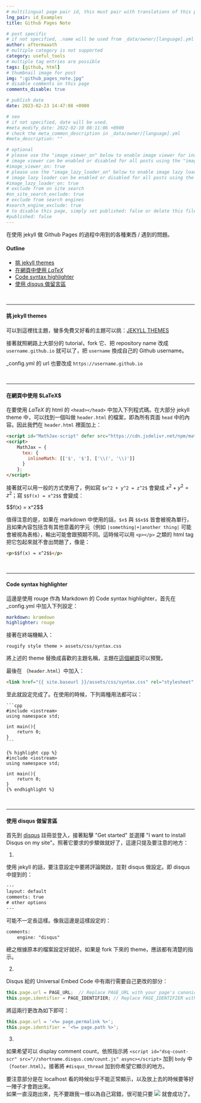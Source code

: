 ```yaml
---
# multilingual page pair id, this must pair with translations of this page. (This name must be unique)
lng_pair: id_Examples
title: Github Pages Note

# post specific
# if not specified, .name will be used from _data/owner/[language].yml
author: aftermaaath
# multiple category is not supported
category: useful_tools
# multiple tag entries are possible
tags: [github, html]
# thumbnail image for post
img: ":github_pages_note.jpg"
# disable comments on this page
comments_disable: true

# publish date
date: 2023-02-23 14:47:08 +0900

# seo
# if not specified, date will be used.
#meta_modify_date: 2022-02-10 08:11:06 +0900
# check the meta_common_description in _data/owner/[language].yml
#meta_description: ""

# optional
# please use the "image_viewer_on" below to enable image viewer for individual pages or posts (_posts/ or [language]/_posts folders).
# image viewer can be enabled or disabled for all posts using the "image_viewer_posts: true" setting in _data/conf/main.yml.
#image_viewer_on: true
# please use the "image_lazy_loader_on" below to enable image lazy loader for individual pages or posts (_posts/ or [language]/_posts folders).
# image lazy loader can be enabled or disabled for all posts using the "image_lazy_loader_posts: true" setting in _data/conf/main.yml.
#image_lazy_loader_on: true
# exclude from on site search
#on_site_search_exclude: true
# exclude from search engines
#search_engine_exclude: true
# to disable this page, simply set published: false or delete this file
#published: false
---
```


<!-- outline-start -->
在使用 jekyll 做 Github Pages 的過程中用到的各種東西 / 遇到的問題。
<!-- outline-end -->

#### Outline
- [挑 jekyll themes](#jekyll-themes)
- [在網頁中使用 $LaTeX$](#latex-use)
- [Code syntax highlighter](#code-highlight)
- [使用 disqus 做留言區](#disqus-comment)

<br><hr>

<h4 id="jekyll-themes">挑 jekyll themes</h4>

可以到這裡找主題，蠻多免費又好看的主題可以挑：[JEKYLL THEMES](https://jekyll-themes.com/)

接著就照網路上大部分的 tutorial，fork 它、把 repository name 改成 `username.github.io` 就可以了，把 `username` 換成自己的 Github username。

\_config.yml 的 url 也要改成 `https://username.github.io`

<br><hr>

<h4 id="latex-use">在網頁中使用 $LaTeX$</h4>

在要使用 $LaTeX$ 的 html 的 `<head></head>` 中加入下列程式碼。在大部分 jekyll theme 中，可以找到一個叫做 `header.html` 的檔案，即為所有頁面 `head` 中的內容。因此我們在 `header.html` 裡面加上：

```html
<script id="MathJax-script" defer src="https://cdn.jsdelivr.net/npm/mathjax@3/es5/tex-chtml.js"></script>
<script>
    MathJax = {
      tex: {
        inlineMath: [['$', '$'], ['\\(', '\\)']]
      }
    };
</script>
```
接著就可以用一般的方式使用了，例如寫 `$x^2 + y^2 = z^2$` 會變成 $x^2 + y^2 = z^2$；寫 `$$f(x) = x^2$$` 會變成：
<p>$$f(x) = x^2$$</p>

值得注意的是，如果在 markdown 中使用的話，`$x$` 與 `$$x$$` 皆會被視為單行，且如果內容包括含有其他意義的字元（例如 `|something|+|another thing|` 可能會被視為表格），輸出可能會跟預期不同。這時候可以用 `<p></p>` 之類的 html tag 把它包起來就不會出問題了，像是：
```html
<p>$$f(x) = x^2$$</p>
```

<br><hr>

<h4 id="code-highlight">Code syntax highlighter</h4>

這邊是使用 rouge 作為 Markdown 的 Code syntax highlighter，首先在 \_config.yml 中加入下列設定：
```yaml
markdown: kramdown
highlighter: rouge
```

接著在終端機輸入：
```
rougify style theme > assets/css/syntax.css
```
將上述的 theme 替換成喜歡的主題名稱，主題在[這個網頁](https://spsarolkar.github.io/rouge-theme-preview/)可以預覽。

最後在 <head></head>（`header.html`）中加入：
```html
<link href="{{ site.baseurl }}/assets/css/syntax.css" rel="stylesheet" >
```
至此就設定完成了。在使用的時候，下列兩種用法都可以：
~~~
```cpp
#include <iostream>
using namespace std;

int main(){
    return 0;
}
```
~~~

~~~
{% highlight cpp %}
#include <iostream>
using namespace std;

int main(){
    return 0;
}
{% endhighlight %}
~~~

<br><hr>

<h4 id="disqus-comment">使用 disqus 做留言區</h4>

首先到 [disqus](https://disqus.com/) 註冊並登入，接著點擊 "Get started" 並選擇 "I want to install Disqus on my site"。照著它要求的步驟做就好了，這邊只提及要注意的地方：

1.
使用 jekyll 的話，要注意設定中要將評論開啟，並對 disqus 做設定。即 disqus 中提到的：
```html
---
layout: default
comments: true
# other options
---
```

可能不一定長這樣。像我這邊是這樣設定的：
```html
comments:
    engine: "disqus"
```

總之根據原本的檔案設定好就好。如果是 fork 下來的 theme，應該都有清楚的指示。

2.
Disqus 給的 Universal Embed Code 中有兩行需要自己更改的部分：
```javascript
this.page.url = PAGE_URL;  // Replace PAGE_URL with your page's canonical URL variable
this.page.identifier = PAGE_IDENTIFIER; // Replace PAGE_IDENTIFIER with your page's unique identifier variable
```
將這兩行更改為如下即可：
```javascript
this.page.url = '<%= page.permalink %>';
this.page.identifier = '<%= page.path %>';
```

3.
如果希望可以 display comment count，依照指示將 `<script id="dsq-count-scr" src="//shortname.disqus.com/count.js" async></script>` 加到 `body` 中（`footer.html`）。接著將 `#disqus_thread` 加到你希望它顯示的地方。

要注意部分是在 localhost 看的時候似乎不能正常顯示，以及放上去的時候要等好一陣子才會跑出來。<br>
如果一直沒跑出來，先不要跟我一樣以為自己寫錯，很可能只要
![](https://i.imgur.com/ydtJdpS.png)
就會成功了。
